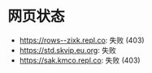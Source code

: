 # 网页状态
- https://rows--zixk.repl.co: 失败 (403)
- https://std.skvip.eu.org: 失败
- https://sak.kmco.repl.co: 失败 (403)

